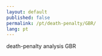 ```yaml
---
layout: default
published: false
permalink: /pt/death-penalty/GBR/
lang: pt
---
```


death-penalty analysis GBR
